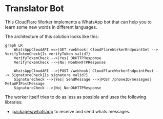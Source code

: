 # Translator Bot

This [CloudFlare Worker](https://developers.cloudflare.com/workers/) implements a WhatsApp bot that can help you to learn some new words in different languages.

The architecture of this solution looks like this:

```mermaid
graph LR
    WhatsAppCloudAPI ==>|GET /webhook| CloudFlareWorkerEndpointGet --> VerifyTokenCheck{Is verifyToken valid?}
    VerifyTokenCheck -->|Yes| OkHTTPResponse
    VerifyTokenCheck -->|No| NonOkHTTPResponse

    WhatsAppCloudAPI -->|POST /webhook| CloudFlareWorkerEndpointPost --> SignatureCheck{Is signature valid?}
    SignatureCheck -->|Yes| SendMessage -->|POST /phoneID/messages| MetaAPIPostMessage
    SignatureCheck -->|No| NonOkHTTPResponse
```

The worker itself tries to do as less as possible and uses the following libraries:

- [packages/whatsapp](/packages/whatsapp/) to receive and send whats messages.
